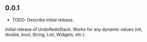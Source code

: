 ## 0.0.1

* TODO: Describe initial release.

Initial release of UndoRedoStack.
Works for any dynamic values (int, double, bool, String, List, Widgets, etc.)